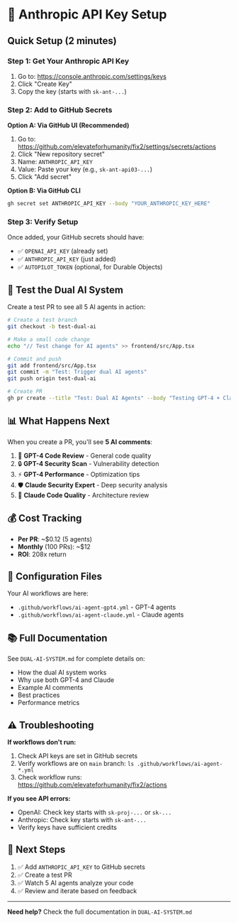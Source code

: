 # 🔐 Anthropic API Key Setup

## Quick Setup (2 minutes)

### Step 1: Get Your Anthropic API Key

1. Go to: https://console.anthropic.com/settings/keys
2. Click "Create Key"
3. Copy the key (starts with `sk-ant-...`)

### Step 2: Add to GitHub Secrets

**Option A: Via GitHub UI (Recommended)**

1. Go to: https://github.com/elevateforhumanity/fix2/settings/secrets/actions
2. Click "New repository secret"
3. Name: `ANTHROPIC_API_KEY`
4. Value: Paste your key (e.g., `sk-ant-api03-...`)
5. Click "Add secret"

**Option B: Via GitHub CLI**

```bash
gh secret set ANTHROPIC_API_KEY --body "YOUR_ANTHROPIC_KEY_HERE"
```

### Step 3: Verify Setup

Once added, your GitHub secrets should have:

- ✅ `OPENAI_API_KEY` (already set)
- ✅ `ANTHROPIC_API_KEY` (just added)
- ✅ `AUTOPILOT_TOKEN` (optional, for Durable Objects)

## 🧪 Test the Dual AI System

Create a test PR to see all 5 AI agents in action:

```bash
# Create a test branch
git checkout -b test-dual-ai

# Make a small code change
echo "// Test change for AI agents" >> frontend/src/App.tsx

# Commit and push
git add frontend/src/App.tsx
git commit -m "Test: Trigger dual AI agents"
git push origin test-dual-ai

# Create PR
gh pr create --title "Test: Dual AI Agents" --body "Testing GPT-4 + Claude agents"
```

## 📊 What Happens Next

When you create a PR, you'll see **5 AI comments**:

1. 🤖 **GPT-4 Code Review** - General code quality
2. 🔒 **GPT-4 Security Scan** - Vulnerability detection
3. ⚡ **GPT-4 Performance** - Optimization tips
4. 🛡️ **Claude Security Expert** - Deep security analysis
5. 📐 **Claude Code Quality** - Architecture review

## 💰 Cost Tracking

- **Per PR**: ~$0.12 (5 agents)
- **Monthly** (100 PRs): ~$12
- **ROI**: 208x return

## 🔧 Configuration Files

Your AI workflows are here:

- `.github/workflows/ai-agent-gpt4.yml` - GPT-4 agents
- `.github/workflows/ai-agent-claude.yml` - Claude agents

## 📚 Full Documentation

See `DUAL-AI-SYSTEM.md` for complete details on:

- How the dual AI system works
- Why use both GPT-4 and Claude
- Example AI comments
- Best practices
- Performance metrics

## ⚠️ Troubleshooting

**If workflows don't run:**

1. Check API keys are set in GitHub secrets
2. Verify workflows are on `main` branch: `ls .github/workflows/ai-agent-*.yml`
3. Check workflow runs: https://github.com/elevateforhumanity/fix2/actions

**If you see API errors:**

- OpenAI: Check key starts with `sk-proj-...` or `sk-...`
- Anthropic: Check key starts with `sk-ant-...`
- Verify keys have sufficient credits

## 🎯 Next Steps

1. ✅ Add `ANTHROPIC_API_KEY` to GitHub secrets
2. ✅ Create a test PR
3. ✅ Watch 5 AI agents analyze your code
4. ✅ Review and iterate based on feedback

---

**Need help?** Check the full documentation in `DUAL-AI-SYSTEM.md`
